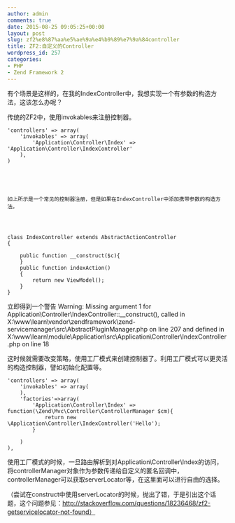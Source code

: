 ```yaml
---
author: admin
comments: true
date: 2015-08-25 09:05:25+00:00
layout: post
slug: zf2%e8%87%aa%e5%ae%9a%e4%b9%89%e7%9a%84controller
title: ZF2:自定义的Controller
wordpress_id: 257
categories:
- PHP
- Zend Framework 2
---
```


有个场景是这样的，在我的IndexController中，我想实现一个有参数的构造方法，这该怎么办呢？


传统的ZF2中，使用invokables来注册控制器。






    
    'controllers' => array(
        'invokables' => array(
            'Application\Controller\Index' => 'Application\Controller\IndexController'
        ),
    )




    
    如上所示是一个常见的控制器注册，但是如果在IndexController中添加携带参数的构造方法。



    
    class IndexController extends AbstractActionController
    {
    
        public function __construct($c){
        }
        public function indexAction()
        {
            return new ViewModel();
        }
    }




立即得到一个警告
Warning: Missing argument 1 for Application\Controller\IndexController::__construct(), called in X:\www\learn\vendor\zendframework\zend-servicemanager\src\AbstractPluginManager.php on line 207 and defined in X:\www\learn\module\Application\src\Application\Controller\IndexController.php on line 18



这时候就需要改变策略，使用工厂模式来创建控制器了。利用工厂模式可以更灵活的构造控制器，譬如初始化配置等。

    
    'controllers' => array(
        'invokables' => array(
        ),
        'factories'=>array(
            'Application\Controller\Index' => function(\Zend\Mvc\Controller\ControllerManager $cm){
                return new \Application\Controller\IndexController('Hello');
            }
    
        )
    ),







使用工厂模式的时候，一旦路由解析到对Application\Controller\Index的访问，将controllerManager对象作为参数传递给自定义的匿名回调中，controllerManager可以获取serverLocator等，在这里面可以进行自由的选择。



（尝试在construct中使用serverLocator的时候，抛出了错，于是引出这个话题，这个问题参见：http://stackoverflow.com/questions/18236468/zf2-getservicelocator-not-found）


